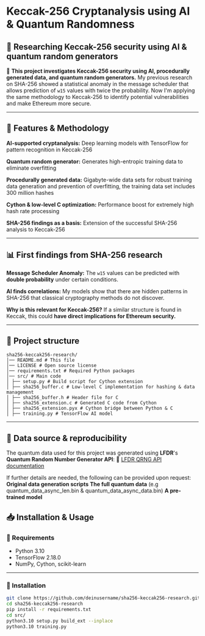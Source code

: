 # Keccak-256 Cryptanalysis using AI & Quantum Randomness  

## 🔬 Researching Keccak-256 security using AI & quantum random generators

🚀 **This project investigates Keccak-256 security using AI, procedurally generated data, and quantum random generators.**
My previous research on SHA-256 showed a statistical anomaly in the message scheduler that allows prediction of `w15` values ​​with twice the probability.
Now I'm applying the same methodology to Keccak-256 to identify potential vulnerabilities and make Ethereum more secure.

---

## 🔑 Features & Methodology

**AI-supported cryptanalysis:** Deep learning models with TensorFlow for pattern recognition in Keccak-256

**Quantum random generator:** Generates high-entropic training data to eliminate overfitting

**Procedurally generated data:** Gigabyte-wide data sets for robust training data generation and prevention of overfitting, the training data set includes 300 million hashes

**Cython & low-level C optimization:** Performance boost for extremely high hash rate processing

**SHA-256 findings as a basis:** Extension of the successful SHA-256 analysis to Keccak-256

---


## 📊 First findings from SHA-256 research

**Message Scheduler Anomaly:** The `w15` values ​​can be predicted with **double probability** under certain conditions.

**AI finds correlations:** My models show that there are hidden patterns in SHA-256 that classical cryptography methods do not discover.

**Why is this relevant for Keccak-256?** If a similar structure is found in Keccak, this could **have direct implications for Ethereum security.**

---

## 📂 Project structure

```plaintext
sha256-keccak256-research/
│── README.md # This file
│── LICENSE # Open source license
│── requirements.txt # Required Python packages
│── src/ # Main code
│ ├── setup.py # Build script for Cython extension
│ ├── sha256_buffer.c # Low-level C implementation for hashing & data management
│ ├── sha256_buffer.h # Header file for C
│ ├── sha256_extension.c # Generated C code from Cython
│ ├── sha256_extension.pyx # Cython bridge between Python & C
│ ├── training.py # TensorFlow AI model
```

---

## 📂 Data source & reproducibility

The quantum data used for this project was generated using **LFDR**'s **Quantum Random Number Generator API**:
🔗 [LFDR QRNG API documentation](https://www.lfdr.de/QRNG/)

If further details are needed, the following can be provided upon request:
**Original data generation scripts**
**The full quantum data** (e.g quantum_data_async_len.bin & quantum_data_async_data.bin)
**A pre-trained model**

## 📥 Installation & Usage

### 🔧 Requirements
- Python 3.10
- TensorFlow 2.18.0
- NumPy, Cython, scikit-learn

---

### 📌 Installation

```bash
git clone https://github.com/deinusername/sha256-keccak256-research.git
cd sha256-keccak256-research
pip install -r requirements.txt
cd src/
python3.10 setup.py build_ext --inplace
python3.10 training.py
